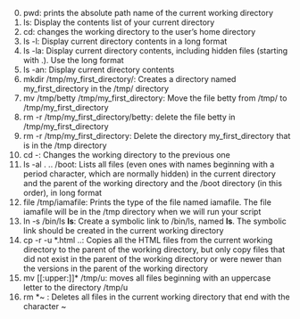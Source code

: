 0. pwd: prints the absolute path name of the current working directory
1. ls: Display the contents list of your current directory
2. cd: changes the working directory to the user’s home directory
3. ls -l: Display current directory contents in a long format
4. ls -la: Display current directory contents, including hidden files (starting with .). Use the long format
5. ls -an: Display current directory contents
6. mkdir /tmp/my_first_directory/: Creates a directory named my_first_directory in the /tmp/ directory
7. mv /tmp/betty /tmp/my_first_directory: Move the file betty from /tmp/ to /tmp/my_first_directory
8. rm -r /tmp/my_first_directory/betty: delete the file betty in /tmp/my_first_directory
9. rm -r /tmp/my_first_directory: Delete the directory my_first_directory that is in the /tmp directory
10. cd -: Changes the working directory to the previous one
11. ls -al . .. /boot: Lists all files (even ones with names beginning with a period character, which are normally hidden) in the current directory and the parent of the working directory and the /boot directory (in this order), in long format
12. file /tmp/iamafile: Prints the type of the file named iamafile. The file iamafile will be in the /tmp directory when we will run your script
13. ln -s /bin/ls __ls__: Create a symbolic link to /bin/ls, named __ls__. The symbolic link should be created in the current working directory
14. cp -r -u *.html ..: Copies all the HTML files from the current working directory to the parent of the working directory, but only copy files that did not exist in the parent of the working directory or were newer than the versions in the parent of the working directory
15. mv [[:upper:]]* /tmp/u: moves all files beginning with an uppercase letter to the directory /tmp/u
16. rm *~ : Deletes all files in the current working directory that end with the character ~
